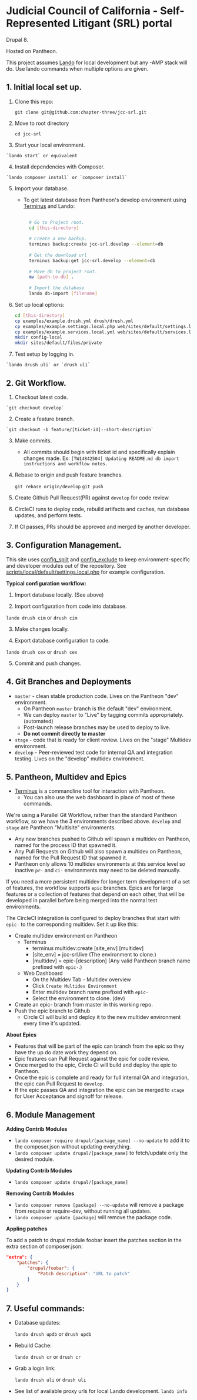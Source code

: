 # Judicial Council of California - Self-Represented Litigant (SRL) portal
Drupal 8.

Hosted on Pantheon.

This project assumes [Lando](https://docs.devwithlando.io) for local development but any -AMP stack will do. Use lando commands when multiple options are given. 

## 1. Initial local set up.

 1. Clone this repo: 

    `git clone git@github.com:chapter-three/jcc-srl.git`

 2. Move to root directory

    `cd jcc-srl`

 3.  Start your local environment. 

    `lando start` or equivalent

 4.  Install dependencies with Composer.

    `lando composer install` or `composer install`

 5. Import your database.
   
    - To get latest database from Pantheon's develop environment using [Terminus](https://pantheon.io/docs/terminus/install]) and Lando:
      ```bash
   
        # Go to Project root.
        cd [this-directory]
   
        # Create a new backup.
        terminus backup:create jcc-srl.develop --element=db
   
        # Get the download url
        terminus backup:get jcc-srl.develop --element=db
   
        # Move db to project root.
        mv [path-to-db] .
   
        # Import the database
        lando db-import [filename]
      ```
   
 6. Set up local options:

    ```bash
    cd [this-directory]
    cp examples/example.drush.yml drush/drush.yml
    cp examples/example.settings.local.php web/sites/default/settings.local.php
    cp examples/example.services.local.yml web/sites/default/services.local.yml
    mkdir config-local
    mkdir sites/default/files/private
    ```

  7. Test setup by logging in.
    
    `lando drush uli` or `drush uli`

## 2. Git Workflow. 
  1. Checkout latest code.

    `git checkout develop`

  2. Create a feature branch. 
  
    `git checkout -b feature/[ticket-id]--short-description`
  
  3. Make commits. 
      - All commits should begin with ticket id and specifically explain changes made. Ex: `[TW14842504] Updating README.md db import instructions and workflow notes.`
    
  4. Rebase to origin and push feature branches.

      `git rebase origin/develop`
      `git push`

  5. Create Github Pull Request(PR) against `develop` for code review. 

  6. CircleCI runs to deploy code, rebuild artifacts and caches, run database updates, and perform tests. 

  7. If CI passes, PRs should be approved and merged by another developer.
  
  
## 3. Configuration Management.
This site uses [config_split](http://drupal.org/project/config_split) and [config_exclude](http://drupal.org/project/config_exclude) to keep environment-specific and developer modules out of the repository. See [scripts/local/default/settings.local.php](scripts/local/default/settings.local.php) for example configuration.

**Typical configuration workflow:**
  1. Import database locally. (See above)

  2. Import configuration from code into database.

  `lando drush cim` or `drush cim`

  3. Make changes locally.

  4. Export database configuration to code.

  `lando drush cex` or `drush cex` 

  5. Commit and push changes. 


## 4. Git Branches and Deployments
 - `master` - clean stable production code. Lives on the Pantheon "dev" environment.
   - On Pantheon `master` branch is the default "dev" environment.
   - We can deploy `master` to "Live" by tagging commits appropriately. (automated)
   - Post-launch release branches may be used to deploy to live.
   - **Do not commit directly to master**
 - `stage` - code that is ready for client review. Lives on the "stage" Multidev environment.
 - `develop` - Peer-reviewed test code for internal QA and integration testing. Lives on the "develop" multidev environment.
 

## 5. Pantheon, Multidev and Epics

 - [Terminus](https://pantheon.io/docs/terminus) is a commandline tool for interaction with Pantheon.
   - You can also use the web dashboard in place of most of these commands.

We're using a Parallel Git Workflow, rather than the standard Pantheon workflow, so we have the 3 environments described above. `develop` and `stage` are Pantheon "Multisite" environments.

 - Any new branches pushed to Github will spawn a multidev on Pantheon, named for the process ID that spawned it.
 - Any Pull Requests on Github will also spawn a multidev on Pantheon, named for the Pull Request ID that spawned it.
 - Pantheon only allows 10 multidev environments at this service level so inactive `pr-` and `ci-` environments may need to be deleted manually.

If you need a more persistent multidev for longer term development of a set of features, the workflow supports `epic` branches. Epics are for large features or a collection of features that depend on each other, that will be developed in parallel before being merged into the normal test environments.

The CircleCI integration is configured to deploy branches that start with `epic-` to the corresponding multidev. Set it up like this:

 - Create multidev environment on Pantheon
   - Terminus
     - terminus multidev:create [site_env] [multidev]
     - [site_env] = jcc-srl.live (The environment to clone.)
     - [multidev] = epic-[description] (Any valid Pantheon branch name prefixed with `epic-`.)
   - Web Dashboard
     - On the Multidev Tab - Multidev overview
     - Click `Create Multidev Environment`
     - Enter multidev branch name prefixed with `epic-`
     - Select the environment to clone. (dev)
 - Create an epic- branch from master in this working repo.
 - Push the epic branch to Github
   - Circle CI will build and deploy it to the new multidev environment every time it's updated.


**About Epics**

 - Features that will be part of the epic can branch from the epic so they have the up do date work they depend on.
 - Epic features can Pull Request against the epic for code review.
 - Once merged to the epic, Circle CI will build and deploy the epic to Pantheon.
 - Once the epic is complete and ready for full internal QA and integration, the epic can Pull Request to `develop`.
 - If the epic passes QA and integration the epic can be merged to `stage` for User Acceptance and signoff for release.


## 6. Module Management

**Adding Contrib Modules**

 - `lando composer require drupal/[package_name] --no-update` to add it to the composer.json without updating everything.
 - `lando composer update drupal/[package_name]` to fetch/update only the desired module.


**Updating Contrib Modules**

 - `lando composer update drupal/[package_name]`


**Removing Contrib Modules**

 - `lando composer remove [package] --no-update` will remove a package from require or require-dev, without running all updates.
 - `lando composer update [package]` will remove the package code.


**Appling patches**

To add a patch to drupal module foobar insert the patches section in the extra
section of composer.json:
```json
"extra": {
    "patches": {
        "drupal/foobar": {
            "Patch description": "URL to patch"
        }
    }
}
```

## 7. Useful commands:
   - Database updates: 

      `lando drush updb` or `drush updb`

   - Rebuild Cache: 

      `lando drush cr` or `drush cr`

   - Grab a login link: 

      `lando drush uli` or `drush uli`

   - See list of available proxy urls for local Lando development.
      `lando info` 
